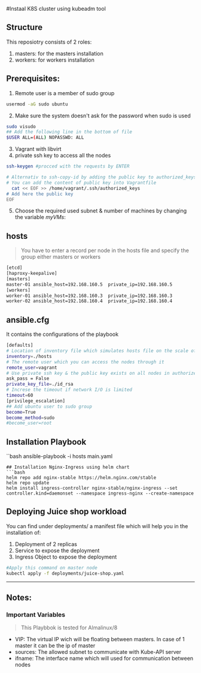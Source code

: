 #Instaal K8S cluster using kubeadm tool 
## Structure
This reposiotry consists of 2 roles:
1. masters: for the masters installation
2. workers: for workers installation
## Prerequisites:
1. Remote user is a member of sudo group
```bash
usermod -aG sudo ubuntu
```
2. Make sure the system doesn't ask for the password when sudo is used
```bash
sudo visudo
## Add the following line in the bottom of file
$USER ALL=(ALL) NOPASSWD: ALL
```
3. Vagrant with libvirt 
4. private ssh key to access all the nodes
```bash
ssh-keygen #procced with the requests by ENTER

# Alternativ to ssh-copy-id by adding the public key to authorized_keys
# You can add the content of public key into Vagrantfile
  cat << EOF >> /home/vagrant/.ssh/authorized_keys
# Add here the public key
EOF
```
5. Choose the required  used subnet & number of machines by changing the variable *myVMs*:
## hosts
> You have to enter a record per node in the hosts file and specify the group either masters or workers
```bash
[etcd]
[haproxy-keepalive]
[masters]
master-01 ansible_host=192.168.160.5  private_ip=192.168.160.5
[workers]
worker-01 ansible_host=192.168.160.3  private_ip=192.168.160.3
worker-02 ansible_host=192.168.160.4  private_ip=192.168.160.4
```
## ansible.cfg
It contains the configurations of the playbook
```bash
[defaults]
# Location of inventory file which simulates hosts file on the scale of playbbok
inventory=./hosts
# The remote user which you can access the nodes through it
remote_user=vagrant
# Use private ssh key & the public key exists on all nodes in authorized_hosts file 
ask_pass = False
private_key_file=./id_rsa
# Increse the timeout if network I/O is limited
timeout=60	
[privilege_escalation]
## Add ubuntu user to sudo group 
become=True
become_method=sudo
#become_user=root
```
## Installation Playbook
``bash
ansible-playbook -i hosts main.yaml
```
## Installation Nginx-Ingress using helm chart
```bash
helm repo add nginx-stable https://helm.nginx.com/stable
helm repo update
helm install ingress-controller nginx-stable/nginx-ingress --set controller.kind=daemonset --namespace ingress-nginx --create-namespace
```
## Deploying Juice shop workload
You can find under deployments/ a manifest file which will help you in the installation of:
1. Deployment of 2 replicas
2. Service to expose the deployment
3. Ingress Object to expose the deployment
```bash
#Apply this command on master node
kubectl apply -f deployments/juice-shop.yaml 
```
---
## Notes:
### Important Variables
> This Playbbok is tested for Almalinux/8
- VIP: The virtual IP wich will be floating between masters. In case of 1 master it can be the ip of master
- sources: The allowed subnet to communicate with Kube-API server
- ifname: The interface name which will used for communication between nodes


